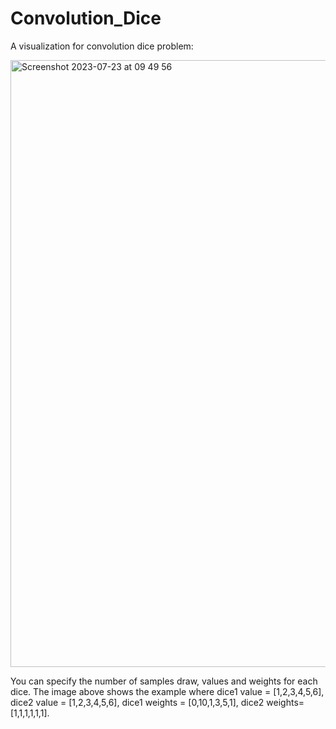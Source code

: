 # Convolution_Dice
A visualization for convolution dice problem:

<img width="971" alt="Screenshot 2023-07-23 at 09 49 56" src="https://github.com/RiptidePzh/Convolution_Dice/assets/85790664/b656f90c-446f-4bd2-9726-f8e77e37514a">

You can specify the number of samples draw, values and weights for each dice. The image above shows the example where dice1 value = [1,2,3,4,5,6], dice2 value = [1,2,3,4,5,6], dice1 weights = [0,10,1,3,5,1], dice2 weights=[1,1,1,1,1,1].
